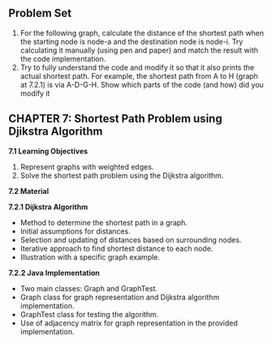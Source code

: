 ## Problem Set

 1. For the following graph, calculate the distance of the shortest path when the starting node is node-a and the destination node is node-i. Try calculating it manually (using pen and paper) and match the result with the code implementation. 
 2. Try to fully understand the code and modify it so that it also prints the actual shortest path. For example, the shortest path from A to H (graph at 7.2.1) is via A-D-G-H. Show which parts of the code (and how) did you modify it

## CHAPTER 7: Shortest Path Problem using Djikstra Algorithm

**7.1 Learning Objectives**

1.  Represent graphs with weighted edges.
2.  Solve the shortest path problem using the Dijkstra algorithm.

**7.2 Material**

**7.2.1 Dijkstra Algorithm**

-   Method to determine the shortest path in a graph.
-   Initial assumptions for distances.
-   Selection and updating of distances based on surrounding nodes.
-   Iterative approach to find shortest distance to each node.
-   Illustration with a specific graph example.

**7.2.2 Java Implementation**

-   Two main classes: Graph and GraphTest.
-   Graph class for graph representation and Dijkstra algorithm implementation.
-   GraphTest class for testing the algorithm.
-   Use of adjacency matrix for graph representation in the provided implementation.